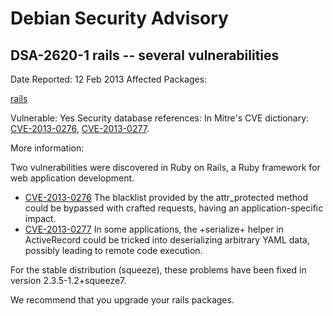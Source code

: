
Debian Security Advisory
========================


DSA-2620-1 rails -- several vulnerabilities
-------------------------------------------



Date Reported:
12 Feb 2013
Affected Packages:

[rails](https://packages.debian.org/src:rails)

Vulnerable:
Yes
Security database references:
In Mitre's CVE dictionary: [CVE-2013-0276](https://security-tracker.debian.org/tracker/CVE-2013-0276), [CVE-2013-0277](https://security-tracker.debian.org/tracker/CVE-2013-0277).  

More information:

Two vulnerabilities were discovered in Ruby on Rails, a Ruby framework
for web application development.


* [CVE-2013-0276](https://security-tracker.debian.org/tracker/CVE-2013-0276)
The blacklist provided by the attr\_protected method could be
 bypassed with crafted requests, having an application-specific
 impact.
* [CVE-2013-0277](https://security-tracker.debian.org/tracker/CVE-2013-0277)
In some applications, the +serialize+ helper in ActiveRecord
 could be tricked into deserializing arbitrary YAML data,
 possibly leading to remote code execution.


For the stable distribution (squeeze), these problems have been fixed
in version 2.3.5-1.2+squeeze7.


We recommend that you upgrade your rails packages.





